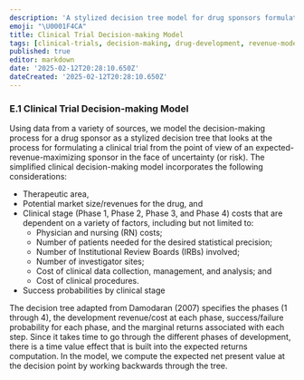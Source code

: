 ```yaml
---
description: 'A stylized decision tree model for drug sponsors formulating clinical trials, focusing on revenue maximization and incorporating therapeutic area, market size, clinical stage costs, and success probabilities.'
emoji: "\U0001F4CA"
title: Clinical Trial Decision-making Model
tags: [clinical-trials, decision-making, drug-development, revenue-modeling, cost-analysis]
published: true
editor: markdown
date: '2025-02-12T20:28:10.650Z'
dateCreated: '2025-02-12T20:28:10.650Z'
---
```

### E.1 Clinical Trial Decision-making Model

Using data from a variety of sources, we model the decision-making process for a drug sponsor as a stylized decision tree that looks at the process for formulating a clinical trial from the point of view of an expected-revenue-maximizing sponsor in the face of uncertainty (or risk). The simplified clinical decision-making model incorporates the following considerations:

- Therapeutic area,
- Potential market size/revenues for the drug, and
- Clinical stage (Phase 1, Phase 2, Phase 3, and Phase 4) costs that are dependent on a variety of factors, including but not limited to:
    - Physician and nursing (RN) costs;
    - Number of patients needed for the desired statistical precision;
    - Number of Institutional Review Boards (IRBs) involved;
    - Number of investigator sites;
    - Cost of clinical data collection, management, and analysis; and
    - Cost of clinical procedures.
- Success probabilities by clinical stage

The decision tree adapted from Damodaran (2007) specifies the phases (1 through 4), the development revenue/cost at each phase, success/failure probability for each phase, and the marginal returns associated with each step. Since it takes time to go through the different phases of development, there is a time value effect that is built into the expected returns computation. In the model, we compute the expected net present value at the decision point by working backwards through the tree.


